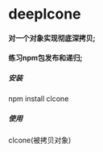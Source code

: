 # deeplcone
<h4>对一个对象实现彻底深拷贝;</h4>
<h4>练习npm包发布和递归;</h4>

<h5>安装</h5>
npm install clcone<br>
<h5>使用</h5>
clcone(被拷贝对象)<br>
